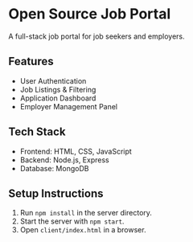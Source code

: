 # Open Source Job Portal

A full-stack job portal for job seekers and employers.

## Features
- User Authentication
- Job Listings & Filtering
- Application Dashboard
- Employer Management Panel

## Tech Stack
- Frontend: HTML, CSS, JavaScript
- Backend: Node.js, Express
- Database: MongoDB

## Setup Instructions
1. Run `npm install` in the server directory.
2. Start the server with `npm start`.
3. Open `client/index.html` in a browser.
